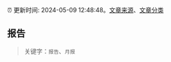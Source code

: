 :alarm_clock: 更新时间: 2024-05-09 12:48:48。[文章来源](/README.md)、[文章分类](/TAGS.md)

## 报告


> 关键字：`报告`、`月报`



